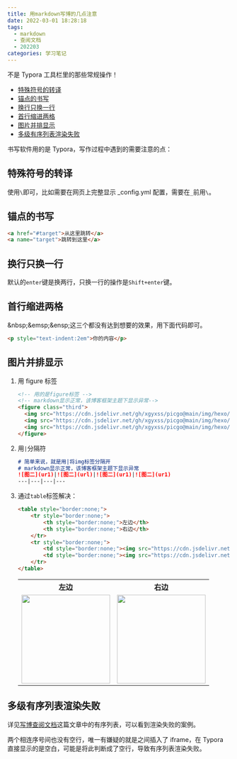 ```yaml
---
title: 用markdown写博的几点注意
date: 2022-03-01 18:28:18
tags: 
  - markdown
  - 查阅文档
  - 202203
categories: 学习笔记
---
```


不是 Typora 工具栏里的那些常规操作！

- <a href="#target1">特殊符号的转译</a>
- <a href="#target2">锚点的书写</a>
- <a href="#target3">换行只换一行</a>
- <a href="#target4">首行缩进两格</a>
- <a href="#target5">图片并排显示</a>
- <a href="#target5">多级有序列表渲染失败</a>

<!-- more -->

书写软件用的是 Typora，写作过程中遇到的需要注意的点：

## <a name="target1">特殊符号的转译</a>

使用`\`即可，比如需要在网页上完整显示 \_config.yml 配置，需要在`_`前用`\`。

## <a name="target2">锚点的书写</a>

```html
<a href="#target">从这里跳转</a>
<a name="target">跳转到这里</a>
```

## <a name="target3">换行只换一行</a>

默认的`enter`键是换两行，只换一行的操作是`Shift+enter`键。

## <a name="target4">首行缩进两格</a>

\&nbsp;\&emsp;\&ensp;这三个都没有达到想要的效果，用下面代码即可。

```html
<p style="text-indent:2em">你的内容</p>
```

## <a name="target5">图片并排显示</a>

1. 用 figure 标签

   ```html
   <!-- 用的是figure标签 -->
   <!-- markdown显示正常，该博客框架主题下显示异常-->
   <figure class="third">
     <img src="https://cdn.jsdelivr.net/gh/xgyxss/picgo@main/img/hexo/github-avatar.jpeg" width="200" height="200" align=left>
     <img src="https://cdn.jsdelivr.net/gh/xgyxss/picgo@main/img/hexo/github-avatar.jpeg" width="200" height="200" align=left>
     <img src="https://cdn.jsdelivr.net/gh/xgyxss/picgo@main/img/hexo/github-avatar.jpeg" width="200" height="200" align=left>
   </figure>
   ```

2. 用`|`分隔符

   ```markdown
   # 简单来说，就是用|将img标签分隔开
   # markdown显示正常，该博客框架主题下显示异常
   ![图二](ur1)|![图二](url)|![图二](ur1)|![图二](ur1) 
   ---|---|---|---
   ```

3. 通过`table`标签解决：

   ```html
   <table style="border:none;">
       <tr style="border:none;">
           <th style="border:none;">左边</th>
           <th style="border:none;">右边</th>
       </tr>
       <tr style="border:none;">
           <td style="border:none;"><img src="https://cdn.jsdelivr.net/gh/xgyxss/picgo@main/img/hexo/github-avatar.jpeg" width="200" height="200" /></td>
           <td style="border:none;"><img src="https://cdn.jsdelivr.net/gh/xgyxss/picgo@main/img/hexo/github-avatar.jpeg" width="200" height="200" /></td>
       </tr>
   </table>
   ```

   <table style="border:none;">
       <tr style="border:none;">
           <th style="border:none;">左边</th>
           <th style="border:none;">右边</th>
       </tr>
       <tr style="border:none;">
           <td style="border:none;"><img src="https://cdn.jsdelivr.net/gh/xgyxss/picgo@main/img/hexo/github-avatar.jpeg" width="200" height="200" /></td>
           <td style="border:none;"><img src="https://cdn.jsdelivr.net/gh/xgyxss/picgo@main/img/hexo/github-avatar.jpeg" width="200" height="200" /></td>
       </tr>
   </table>

## <a name="target6">多级有序列表渲染失败</a>

详见[写博查阅文档](https://yexingshusheng.com/2022/02/xie-bo-cha-yue-wen-dang.html)这篇文章中的有序列表，可以看到渲染失败的案例。

两个相连序号间也没有空行，唯一有嫌疑的就是之间插入了 iframe，在 Typora 直接显示的是空白，可能是将此判断成了空行，导致有序列表渲染失败。







